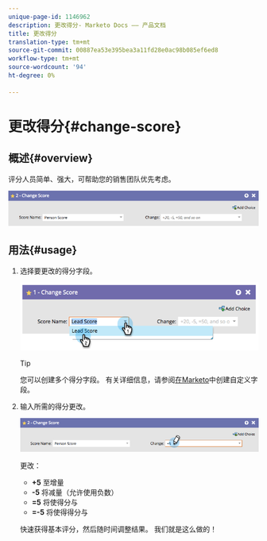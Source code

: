 ```yaml
---
unique-page-id: 1146962
description: 更改得分- Marketo Docs —— 产品文档
title: 更改得分
translation-type: tm+mt
source-git-commit: 00887ea53e395bea3a11fd28e0ac98b085ef6ed8
workflow-type: tm+mt
source-wordcount: '94'
ht-degree: 0%

---
```



# 更改得分{#change-score}

## 概述{#overview}

评分人员简单、强大，可帮助您的销售团队优先考虑。

![](assets/flowstep-changescore.png)

## 用法{#usage}

1. 选择要更改的得分字段。

   ![](assets/image2014-9-22-11-3a7-3a31.png)

   >[!TIP]
   >
   >您可以创建多个得分字段。 有关详细信息，请参阅[在Marketo](../../../../product-docs/administration/field-management/create-a-custom-field-in-marketo.md)中创建自定义字段。

1. 输入所需的得分更改。

   ![](assets/flowstep-changescoretype.png)

   更改：

   * **+5** 至增量
   * **-5** 将减量（允许使用负数）
   * **=5** 将使得分与
   * **=-5** 将使得得分与

   快速获得基本评分，然后随时间调整结果。 我们就是这么做的！

